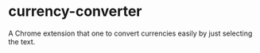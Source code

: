 # currency-converter
A Chrome extension that one to convert currencies easily by just selecting the text.
